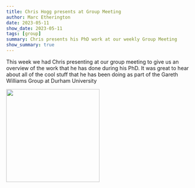 ```yaml
---
title: Chris Hogg presents at Group Meeting
author: Marc Etherington
date: 2023-05-11
show_date: 2023-05-11
tags: [group]
summary: Chris presents his PhD work at our weekly Group Meeting
show_summary: true
---
```

This week we had Chris presenting at our group meeting to give us an overview of the work that he has done during his PhD. It was great to hear about all of the cool stuff that he has been doing as part of the Gareth Williams Group at Durham University

<img src="https://github.com/marc-k-etherington/marc-k-etherington.github.io/blob/main/content/post/images/chris_hogg_presents.jpeg?raw=true" width="250" height="auto">

